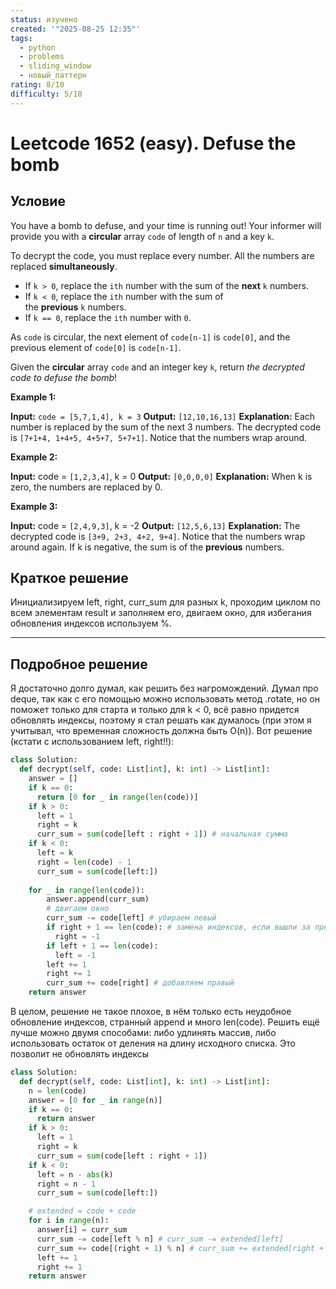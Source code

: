 ```yaml
---
status: изучено
created: '"2025-08-25 12:35"'
tags:
  - python
  - problems
  - sliding_window
  - новый_паттерн
rating: 8/10
difficulty: 5/10
---
```

# Leetcode 1652 (easy). Defuse the bomb

## Условие

You have a bomb to defuse, and your time is running out! Your informer will provide you with a **circular** array `code` of length of `n` and a key `k`.

To decrypt the code, you must replace every number. All the numbers are replaced **simultaneously**.

- If `k > 0`, replace the `ith` number with the sum of the **next** `k` numbers.
- If `k < 0`, replace the `ith` number with the sum of the **previous** `k` numbers.
- If `k == 0`, replace the `ith` number with `0`.

As `code` is circular, the next element of `code[n-1]` is `code[0]`, and the previous element of `code[0]` is `code[n-1]`.

Given the **circular** array `code` and an integer key `k`, return _the decrypted code to defuse the bomb_!

**Example 1:**

**Input:** `code = [5,7,1,4], k = 3`
**Output:** `[12,10,16,13]`
**Explanation:** Each number is replaced by the sum of the next 3 numbers. The decrypted code is `[7+1+4, 1+4+5, 4+5+7, 5+7+1]`. Notice that the numbers wrap around.

**Example 2:**

**Input:** code = `[1,2,3,4]`, k = 0
**Output:** `[0,0,0,0]`
**Explanation:** When k is zero, the numbers are replaced by 0. 

**Example 3:**

**Input:** code = `[2,4,9,3]`, k = -2
**Output:** `[12,5,6,13]`
**Explanation:** The decrypted code is `[3+9, 2+3, 4+2, 9+4]`. Notice that the numbers wrap around again. If k is negative, the sum is of the **previous** numbers.

## Краткое решение

Инициализируем left, right, curr_sum для разных k, проходим циклом по всем элементам result и заполняем его, двигаем окно, для избегания обновления индексов используем %.

---
## Подробное решение

Я достаточно долго думал, как решить без нагромождений. Думал про deque, так как с его помощью можно использовать метод .rotate, но он поможет только для старта и только для k < 0, всё равно придется обновлять индексы, поэтому я стал решать как думалось (при этом я учитывал, что временная сложность должна быть O(n)). Вот решение (кстати с использованием left, right!!):

```python
class Solution:
  def decrypt(self, code: List[int], k: int) -> List[int]:
    answer = []
    if k == 0:
      return [0 for _ in range(len(code))]
    if k > 0:
      left = 1
      right = k
      curr_sum = sum(code[left : right + 1]) # начальная сумма
    if k < 0:
      left = k
      right = len(code) - 1
      curr_sum = sum(code[left:])
    
    for _ in range(len(code)):
        answer.append(curr_sum)
        # двигаем окно
        curr_sum -= code[left] # убираем левый
        if right + 1 == len(code): # замена индексов, если вышли за пределы
          right = -1
        if left + 1 == len(code):
          left = -1
        left += 1
        right += 1
        curr_sum += code[right] # добавляем правый
    return answer
```

В целом, решение не такое плохое, в нём только есть неудобное обновление индексов, странный append и много len(code). 
Решить ещё лучше можно двумя способами: либо удлинять массив, либо использовать остаток от деления на длину исходного списка. Это позволит не обновлять индексы

```python
class Solution:
  def decrypt(self, code: List[int], k: int) -> List[int]:
    n = len(code)
    answer = [0 for _ in range(n)]
    if k == 0:
      return answer
    if k > 0:
      left = 1
      right = k
      curr_sum = sum(code[left : right + 1])
    if k < 0:
      left = n - abs(k)
      right = n - 1
      curr_sum = sum(code[left:])

    # extended = code + code
    for i in range(n):
      answer[i] = curr_sum
      curr_sum -= code[left % n] # curr_sum -= extended[left]
      curr_sum += code[(right + 1) % n] # curr_sum += extended[right + 1]
      left += 1
      right += 1
    return answer
```